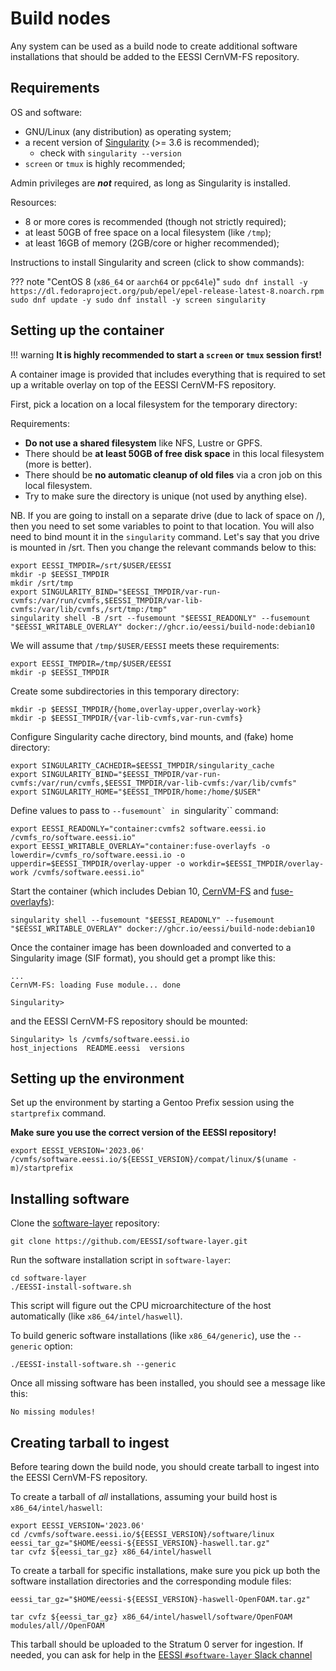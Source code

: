 # Build nodes

Any system can be used as a build node to create additional software installations that should be
added to the EESSI CernVM-FS repository.

## Requirements

OS and software:

* GNU/Linux (any distribution) as operating system;
* a recent version of [Singularity](https://sylabs.io/singularity/) (>= 3.6 is recommended);
    * check with ``singularity --version``
* ``screen`` or ``tmux`` is highly recommended;

Admin privileges are ***not*** required, as long as Singularity is installed.

Resources:

* 8 or more cores is recommended (though not strictly required);
* at least 50GB of free space on a local filesystem (like `/tmp`);
* at least 16GB of memory (2GB/core or higher recommended);

Instructions to install Singularity and screen (click to show commands):

??? note "CentOS 8 (`x86_64` or `aarch64` or `ppc64le`)"
    ```
    sudo dnf install -y https://dl.fedoraproject.org/pub/epel/epel-release-latest-8.noarch.rpm
    sudo dnf update -y
    sudo dnf install -y screen singularity
    ```

## Setting up the container

!!! warning
    **It is highly recommended to start a `screen` or `tmux` session first!**

A container image is provided that includes everything that is required to set up a writable overlay
on top of the EESSI CernVM-FS repository.

First, pick a location on a local filesystem for the temporary directory:

Requirements:

* **Do not use a shared filesystem** like NFS, Lustre or GPFS.
* There should be **at least 50GB of free disk space** in this local filesystem (more is better).
* There should be **no automatic cleanup of old files** via a cron job on this local filesystem.
* Try to make sure the directory is unique (not used by anything else).

NB.
If you are going to install on a separate drive (due to lack of space on /), then you need to set some variables to 
point to that location. You will also need to bind mount it in the `singularity` command. Let's say that you drive is 
mounted in /srt. Then you change the relevant commands below to this:
```shell
export EESSI_TMPDIR=/srt/$USER/EESSI
mkdir -p $EESSI_TMPDIR
mkdir /srt/tmp
export SINGULARITY_BIND="$EESSI_TMPDIR/var-run-cvmfs:/var/run/cvmfs,$EESSI_TMPDIR/var-lib-cvmfs:/var/lib/cvmfs,/srt/tmp:/tmp"
singularity shell -B /srt --fusemount "$EESSI_READONLY" --fusemount "$EESSI_WRITABLE_OVERLAY" docker://ghcr.io/eessi/build-node:debian10
```

We will assume that `/tmp/$USER/EESSI` meets these requirements:

```shell
export EESSI_TMPDIR=/tmp/$USER/EESSI
mkdir -p $EESSI_TMPDIR
```

Create some subdirectories in this temporary directory:

```shell
mkdir -p $EESSI_TMPDIR/{home,overlay-upper,overlay-work}
mkdir -p $EESSI_TMPDIR/{var-lib-cvmfs,var-run-cvmfs}
```

Configure Singularity cache directory, bind mounts, and (fake) home directory:

```shell
export SINGULARITY_CACHEDIR=$EESSI_TMPDIR/singularity_cache
export SINGULARITY_BIND="$EESSI_TMPDIR/var-run-cvmfs:/var/run/cvmfs,$EESSI_TMPDIR/var-lib-cvmfs:/var/lib/cvmfs"
export SINGULARITY_HOME="$EESSI_TMPDIR/home:/home/$USER"
```

Define values to pass to ``--fusemount` in ``singularity`` command:

```shell
export EESSI_READONLY="container:cvmfs2 software.eessi.io /cvmfs_ro/software.eessi.io"
export EESSI_WRITABLE_OVERLAY="container:fuse-overlayfs -o lowerdir=/cvmfs_ro/software.eessi.io -o upperdir=$EESSI_TMPDIR/overlay-upper -o workdir=$EESSI_TMPDIR/overlay-work /cvmfs/software.eessi.io"
```

Start the container (which includes Debian 10, [CernVM-FS](https://cernvm.cern.ch/fs/) and
[fuse-overlayfs](https://github.com/containers/fuse-overlayfs)):

```shell
singularity shell --fusemount "$EESSI_READONLY" --fusemount "$EESSI_WRITABLE_OVERLAY" docker://ghcr.io/eessi/build-node:debian10
```

Once the container image has been downloaded and converted to a Singularity image (SIF format),
you should get a prompt like this:

```
...
CernVM-FS: loading Fuse module... done

Singularity>
```

and the EESSI CernVM-FS repository should be mounted:

```
Singularity> ls /cvmfs/software.eessi.io
host_injections  README.eessi  versions
```

## Setting up the environment

Set up the environment by starting a Gentoo Prefix session using the ``startprefix`` command.

**Make sure you use the correct version of the EESSI repository!**

```shell
export EESSI_VERSION='2023.06'
/cvmfs/software.eessi.io/${EESSI_VERSION}/compat/linux/$(uname -m)/startprefix
```

## Installing software

Clone the [software-layer](https://github.com/EESSI/software-layer) repository:

```shell
git clone https://github.com/EESSI/software-layer.git
```

Run the software installation script in `software-layer`:

```shell
cd software-layer
./EESSI-install-software.sh
```

This script will figure out the CPU microarchitecture of the host automatically (like `x86_64/intel/haswell`).

To build generic software installations (like `x86_64/generic`), use the ``--generic`` option:

```shell
./EESSI-install-software.sh --generic
```

Once all missing software has been installed, you should see a message like this:

```
No missing modules!
```

## Creating tarball to ingest

Before tearing down the build node, you should create tarball to ingest into the EESSI CernVM-FS repository.

To create a tarball of *all* installations, assuming your build host is ``x86_64/intel/haswell``:

```shell
export EESSI_VERSION='2023.06'
cd /cvmfs/software.eessi.io/${EESSI_VERSION}/software/linux
eessi_tar_gz="$HOME/eessi-${EESSI_VERSION}-haswell.tar.gz"
tar cvfz ${eessi_tar_gz} x86_64/intel/haswell
```

To create a tarball for specific installations, make sure you pick up both
the software installation directories and the corresponding module files:

```shell
eessi_tar_gz="$HOME/eessi-${EESSI_VERSION}-haswell-OpenFOAM.tar.gz"

tar cvfz ${eessi_tar_gz} x86_64/intel/haswell/software/OpenFOAM modules/all//OpenFOAM
```

This tarball should be uploaded to the Stratum 0 server for ingestion.
If needed, you can ask for help in the
[EESSI `#software-layer` Slack channel](https://eessi-hpc.slack.com/archives/CNMM6G2RG)
